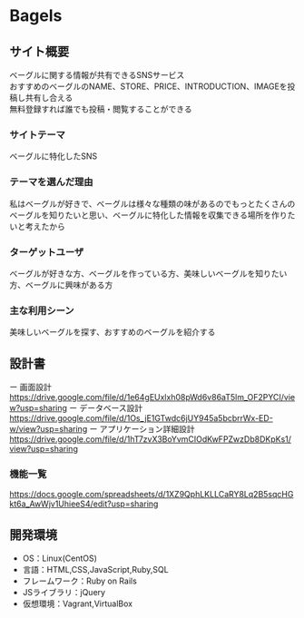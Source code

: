 # Bagels

## サイト概要
ベーグルに関する情報が共有できるSNSサービス
<br>
おすすめのベーグルのNAME、STORE、PRICE、INTRODUCTION、IMAGEを投稿し共有し合える
<br>
無料登録すれば誰でも投稿・閲覧することができる

### サイトテーマ
ベーグルに特化したSNS

### テーマを選んだ理由
私はベーグルが好きで、ベーグルは様々な種類の味があるのでもっとたくさんのベーグルを知りたいと思い、ベーグルに特化した情報を収集できる場所を作りたいと考えたから

### ターゲットユーザ
ベーグルが好きな方、ベーグルを作っている方、美味しいベーグルを知りたい方、ベーグルに興味がある方

### 主な利用シーン
美味しいベーグルを探す、おすすめのベーグルを紹介する

## 設計書
ー 画面設計 https://drive.google.com/file/d/1e64gEUxlxh08pWd6v86aT5lm_OF2PYCI/view?usp=sharing
ー データベース設計 https://drive.google.com/file/d/1Os_jE1GTwdc6jUY945a5bcbrrWx-ED-w/view?usp=sharing
ー アプリケーション詳細設計 https://drive.google.com/file/d/1hT7zvX3BoYvmCIOdKwFPZwzDb8DKpKs1/view?usp=sharing

### 機能一覧
https://docs.google.com/spreadsheets/d/1XZ9QphLKLLCaRY8Lq2B5sqcHGkt6a_AwWjv1UhieeS4/edit?usp=sharing

## 開発環境
- OS：Linux(CentOS)
- 言語：HTML,CSS,JavaScript,Ruby,SQL
- フレームワーク：Ruby on Rails
- JSライブラリ：jQuery
- 仮想環境：Vagrant,VirtualBox